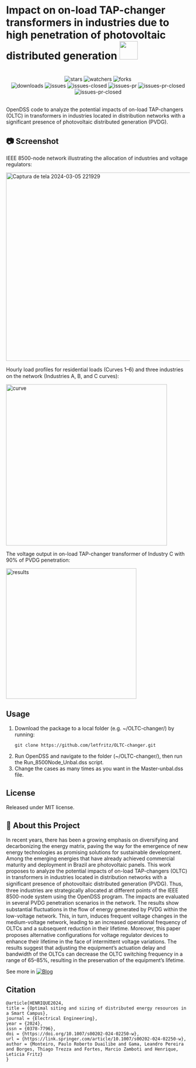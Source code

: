 # Impact on on-load TAP-changer transformers in industries due to high penetration of photovoltaic distributed generation <img src="https://github.com/letfritz/DER-SmartCampus/assets/161434060/4696e7f4-d998-4032-8fb5-ad344b01b02e" style="max-width: 50%; height: 50px;">

<div align="center"><br/>
  <div style="display: inline-block;">
    <img align="center" alt="stars" src="https://img.shields.io/github/stars/letfritz/OLTC-changer">
    <img align="center" alt="watchers" src="https://img.shields.io/github/watchers/letfritz/OLTC-changer">
    <img align="center" alt="forks" src="https://img.shields.io/github/forks/letfritz/OLTC-changer">
  </div>
  <div style="display: inline-block;">
    <img align="center" alt="downloads" src="https://img.shields.io/github/downloads/letfritz/OLTC-changer/total.svg">
    <img align="center" alt="issues" src="https://img.shields.io/github/issues/letfritz/OLTC-changer/total.svg">
    <img align="center" alt="issues-closed" src="https://img.shields.io/github/issues-closed/letfritz/OLTC-changer/total.svg">
    <img align="center" alt="issues-pr" src="https://img.shields.io/github/issues-pr/letfritz/OLTC-changer/total.svg">
    <img align="center" alt="issues-pr-closed" src="https://img.shields.io/github/issues-pr-closed/letfritz/OLTC-changer/total.svg">
    <img align="center" alt="issues-pr-closed" src="https://img.shields.io/github/license/letfritz/OLTC-changer.svg">
  </div>
</div><br/>

OpenDSS code to analyze the potential impacts of on-load TAP-changers (OLTC) in transformers in industries located in distribution networks  with a significant presence of photovoltaic distributed generation (PVDG).

## 📷 Screenshot
IEEE  8500-node network illustrating the allocation of industries and voltage regulators:

<img width="515" alt="Captura de tela 2024-03-05 221929" src="https://github.com/letfritz/OLTC-changer/assets/161434060/199ee01f-ac89-420d-a650-6baba8bbca83">

Hourly load proﬁles for residential loads (Curves 1–6) and three industries on the network (Industries A, B, and C curves):

<img width="441" alt="curve" src="https://github.com/letfritz/OLTC-changer/assets/161434060/4caf5d87-7c6b-4f16-8915-813510d5d2d2">

The voltage output in on-load TAP-changer transformer of Industry C with 90% of PVDG penetration:

<img width="357" alt="results" src="https://github.com/letfritz/OLTC-changer/assets/161434060/60662e34-1d49-40b3-96b8-a56dbe2765da">

## Usage
1. Download the package to a local folder (e.g. ~/OLTC-changer/) by running:
   ```
   git clone https://github.com/letfritz/OLTC-changer.git
   ```
2. Run OpenDSS and navigate to the folder (~/OLTC-changer/), then run the Run_8500Node_Unbal.dss script.
3. Change the cases as many times as you want in the Master-unbal.dss file.

## License
Released under MIT license.

## 📝 About this Project
In recent years, there has been a growing emphasis on diversifying and decarbonizing the energy matrix, paving the way for the emergence of new energy technologies as promising solutions for sustainable development. Among the emerging energies 
that have already achieved commercial maturity and deployment in Brazil are photovoltaic panels. This work proposes to analyze the potential impacts of on-load TAP-changers (OLTC) in transformers in industries located in distribution networks 
with a signiﬁcant presence of photovoltaic distributed generation (PVDG). Thus, three industries are strategically allocated at different points of the IEEE 8500-node system using the OpenDSS program. The impacts are evaluated in several PVDG 
penetration scenarios in the network. The results show substantial ﬂuctuations in the ﬂow of energy generated by PVDG within the low-voltage network. This, in turn, induces frequent voltage changes in the medium-voltage network, leading to 
an increased operational frequency of OLTCs and a subsequent reduction in their lifetime. Moreover, this paper proposes alternative conﬁgurations for voltage regulator devices to enhance their lifetime in the face of intermittent voltage variations. 
The results suggest that adjusting the equipment’s actuation delay and bandwidth of the OLTCs can decrease the OLTC switching frequency in a range of 65–85%, resulting in the preservation of the equipment’s lifetime.

See more in [![Blog](https://img.shields.io/website?label=myOLTC-changer-paper.com&url=https://link.springer.com/article/10.1007/s00202-024-02250-w)](https://link.springer.com/article/10.1007/s00202-024-02250-w)

## Citation
```
@article{HENRIQUE2024,
title = {Optimal siting and sizing of distributed energy resources in a Smart Campus},
journal = {Electrical Engineering},
year = {2024},
issn = {0378-7796},
doi = {https://doi.org/10.1007/s00202-024-02250-w},
url = {https://link.springer.com/article/10.1007/s00202-024-02250-w},
author = {Monteiro, Paulo Roberto Duailibe and Gama, Leandro Pereira and Borges, Thiago Trezza and Fortes, Marcio Zamboti and Henrique, Leticia Fritz}
}
```
